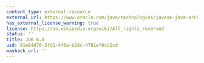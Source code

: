 ```yaml
---
content_type: external-resource
external_url: https://www.oracle.com/java/technologies/javase-java-archive-javase6-downloads.html
has_external_license_warning: true
license: https://en.wikipedia.org/wiki/All_rights_reserved
status: ''
title: JDK 6.0
uid: 91e04d76-3fd1-4f6a-b24c-4781ef0cd2cd
wayback_url: ''
---
```

